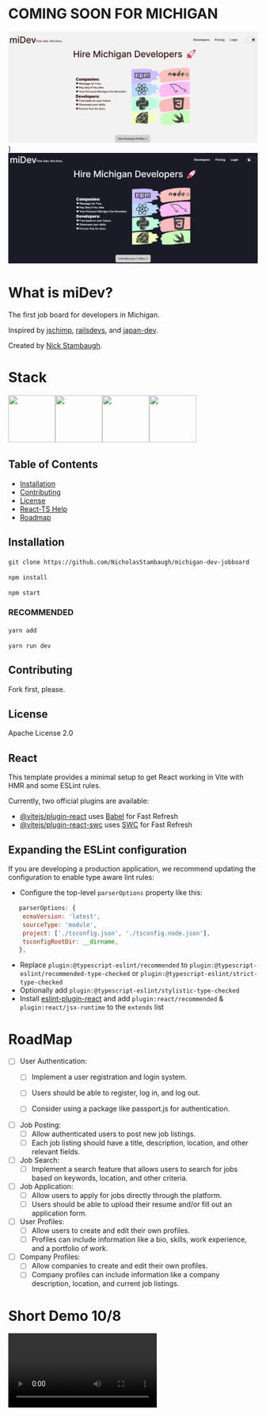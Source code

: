    # COMING SOON FOR MICHIGAN
   ![image](https://github.com/NicholasStambaugh/michigan-dev-jobboard/blob/main/public/Screenshot%202023-10-08%20225307.png))
   ![](https://github.com/NicholasStambaugh/michigan-dev-jobboard/blob/main/public/Screenshot%202023-10-08%20230757.png)
   
   # What is miDev?

  The first job board for developers in Michigan. 
  
  Inspired by [jschimp](https://jschimp.com/), [railsdevs](https://railsdevs.com/), and [japan-dev](https://japan-dev.com/).

  Created by [Nick Stambaugh](https://github.com/NicholasStambaugh).

  # Stack
  <img src="https://cdn.jsdelivr.net/gh/devicons/devicon/icons/mongodb/mongodb-original-wordmark.svg" width="95" height="95"/><img src="https://cdn.jsdelivr.net/gh/devicons/devicon/icons/react/react-original-wordmark.svg" width="95" height="95"/><img src="https://cdn.jsdelivr.net/gh/devicons/devicon/icons/nodejs/nodejs-plain.svg" width="95" height="95"/><img src="https://cdn.jsdelivr.net/gh/devicons/devicon/icons/typescript/typescript-original.svg" width="95" height="95" />
          

   ## Table of Contents

   - [Installation](#installation)
   - [Contributing](#contributing)
   - [License](#license)
   - [React-TS Help](#React)
   - [Roadmap](#Roadmap)

   ## Installation

   `git clone https://github.com/NicholasStambaugh/michigan-dev-jobboard`
   
   `npm install`
   
   `npm start`
   
   ### RECOMMENDED
   `yarn add`
   
   `yarn run dev`

   ## Contributing

   Fork first, please.

   ## License

   Apache License 2.0


## React

This template provides a minimal setup to get React working in Vite with HMR and some ESLint rules.

Currently, two official plugins are available:

- [@vitejs/plugin-react](https://github.com/vitejs/vite-plugin-react/blob/main/packages/plugin-react/README.md) uses [Babel](https://babeljs.io/) for Fast Refresh
- [@vitejs/plugin-react-swc](https://github.com/vitejs/vite-plugin-react-swc) uses [SWC](https://swc.rs/) for Fast Refresh

## Expanding the ESLint configuration

If you are developing a production application, we recommend updating the configuration to enable type aware lint rules:

- Configure the top-level `parserOptions` property like this:

```js
   parserOptions: {
    ecmaVersion: 'latest',
    sourceType: 'module',
    project: ['./tsconfig.json', './tsconfig.node.json'],
    tsconfigRootDir: __dirname,
   },
```

- Replace `plugin:@typescript-eslint/recommended` to `plugin:@typescript-eslint/recommended-type-checked` or `plugin:@typescript-eslint/strict-type-checked`
- Optionally add `plugin:@typescript-eslint/stylistic-type-checked`
- Install [eslint-plugin-react](https://github.com/jsx-eslint/eslint-plugin-react) and add `plugin:react/recommended` & `plugin:react/jsx-runtime` to the `extends` list



# RoadMap
- [ ] User Authentication:
   - [ ] Implement a user registration and login system.
   - [ ] Users should be able to register, log in, and log out.
   - [ ] Consider using a package like passport.js for authentication.

      
- [ ] Job Posting:
   - [ ] Allow authenticated users to post new job listings.
   - [ ] Each job listing should have a title, description, location, and other relevant fields.
      
- [ ] Job Search:
   - [ ] Implement a search feature that allows users to search for jobs based on keywords, location, and other criteria.
 
- [ ] Job Application:
   - [ ] Allow users to apply for jobs directly through the platform.
   - [ ] Users should be able to upload their resume and/or fill out an application form.
      
- [ ] User Profiles:
   - [ ] Allow users to create and edit their own profiles.
   - [ ] Profiles can include information like a bio, skills, work experience, and a portfolio of work.

- [ ] Company Profiles:
   - [ ] Allow companies to create and edit their own profiles.
   - [ ] Company profiles can include information like a company description, location, and current job listings.

# Short Demo 10/8
![](https://github.com/NicholasStambaugh/michigan-dev-jobboard/blob/main/public/2023-10-08%2023-00-37.mkv)
